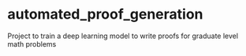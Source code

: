 # automated_proof_generation
Project to train a deep learning model to write proofs for graduate level math problems

